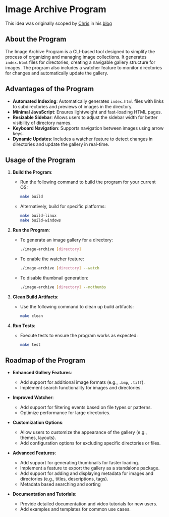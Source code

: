 # Image Archive Program

This idea was originally scoped by [Chris](https://github.com/chrissy-dev) in his [blog](https://www.scottishstoater.com/2025/03/scoping-a-local-first-image-archive/)

## About the Program
The Image Archive Program is a CLI-based tool designed to simplify the process of organizing and managing image collections. It generates `index.html` files for directories, creating a navigable gallery structure for images. The program also includes a watcher feature to monitor directories for changes and automatically update the gallery.

## Advantages of the Program
- **Automated Indexing**: Automatically generates `index.html` files with links to subdirectories and previews of images in the directory.
- **Minimal JavaScript**: Ensures lightweight and fast-loading HTML pages.
- **Resizable Sidebar**: Allows users to adjust the sidebar width for better visibility of directory names.
- **Keyboard Navigation**: Supports navigation between images using arrow keys.
- **Dynamic Updates**: Includes a watcher feature to detect changes in directories and update the gallery in real-time.

## Usage of the Program
1. **Build the Program**:
   - Run the following command to build the program for your current OS:
     ```sh
     make build
     ```
   - Alternatively, build for specific platforms:
     ```sh
     make build-linux
     make build-windows
     ```

2. **Run the Program**:
   - To generate an image gallery for a directory:
     ```sh
     ./image-archive [directory]
     ```
   - To enable the watcher feature:
     ```sh
     ./image-archive [directory] --watch
     ```
   - To disable thumbnail generation:
     ```sh
     ./image-archive [directory] --nothumbs
     ```

3. **Clean Build Artifacts**:
   - Use the following command to clean up build artifacts:
     ```sh
     make clean
     ```

4. **Run Tests**:
   - Execute tests to ensure the program works as expected:
     ```sh
     make test
     ```

## Roadmap of the Program
- **Enhanced Gallery Features**:
  - Add support for additional image formats (e.g., `.bmp`, `.tiff`).
  - Implement search functionality for images and directories.

- **Improved Watcher**:
  - Add support for filtering events based on file types or patterns.
  - Optimize performance for large directories.

- **Customization Options**:
  - Allow users to customize the appearance of the gallery (e.g., themes, layouts).
  - Add configuration options for excluding specific directories or files.

- **Advanced Features**:
  - Add support for generating thumbnails for faster loading.
  - Implement a feature to export the gallery as a standalone package.
  - Add support for adding and displaying metadata for images and directories (e.g., titles, descriptions, tags).
  - Metadata based searching and sorting 

- **Documentation and Tutorials**:
  - Provide detailed documentation and video tutorials for new users.
  - Add examples and templates for common use cases.
